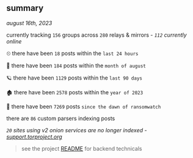 
## summary
_august 16th, 2023_

currently tracking `156` groups across `280` relays & mirrors - _`112` currently online_

⏲ there have been `18` posts within the `last 24 hours`

🦈 there have been `184` posts within the `month of august`

🪐 there have been `1129` posts within the `last 90 days`

🏚 there have been `2578` posts within the `year of 2023`

🦕 there have been `7269` posts `since the dawn of ransomwatch`

there are `86` custom parsers indexing posts

_`20` sites using v2 onion services are no longer indexed - [support.torproject.org](https://support.torproject.org/onionservices/v2-deprecation/)_

> see the project [README](https://github.com/joshhighet/ransomwatch#ransomwatch--) for backend technicals
